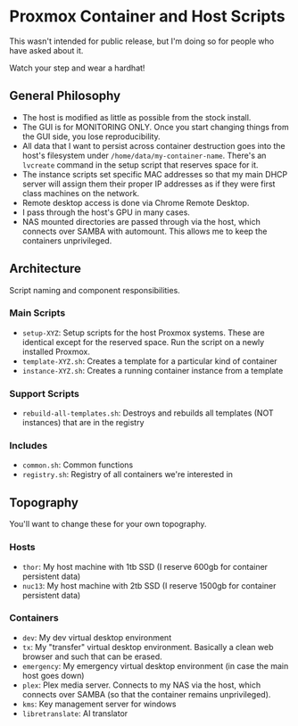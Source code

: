 Proxmox Container and Host Scripts
==================================

This wasn't intended for public release, but I'm doing so for people who have asked about it.

Watch your step and wear a hardhat!


## General Philosophy

* The host is modified as little as possible from the stock install.
* The GUI is for MONITORING ONLY. Once you start changing things from the GUI side, you lose reproducibility.
* All data that I want to persist across container destruction goes into the host's filesystem under `/home/data/my-container-name`. There's an `lvcreate` command in the setup script that reserves space for it.
* The instance scripts set specific MAC addresses so that my main DHCP server will assign them their proper IP addresses as if they were first class machines on the network.
* Remote desktop access is done via Chrome Remote Desktop.
* I pass through the host's GPU in many cases.
* NAS mounted directories are passed through via the host, which connects over SAMBA with automount. This allows me to keep the containers unprivileged.

## Architecture

Script naming and component responsibilities.

### Main Scripts

* `setup-XYZ`: Setup scripts for the host Proxmox systems. These are identical except for the reserved space. Run the script on a newly installed Proxmox.
* `template-XYZ.sh`: Creates a template for a particular kind of container
* `instance-XYZ.sh`: Creates a running container instance from a template

### Support Scripts

* `rebuild-all-templates.sh`: Destroys and rebuilds all templates (NOT instances) that are in the registry

### Includes

* `common.sh`: Common functions
* `registry.sh`: Registry of all containers we're interested in


## Topography

You'll want to change these for your own topography.

### Hosts

* `thor`: My host machine with 1tb SSD (I reserve 600gb for container persistent data)
* `nuc13`: My host machine with 2tb SSD (I reserve 1500gb for container persistent data)

### Containers

* `dev`: My dev virtual desktop environment
* `tx`: My "transfer" virtual desktop environment. Basically a clean web browser and such that can be erased.
* `emergency`: My emergency virtual desktop environment (in case the main host goes down)
* `plex`: Plex media server. Connects to my NAS via the host, which connects over SAMBA (so that the container remains unprivileged).
* `kms`: Key management server for windows
* `libretranslate`: AI translator
